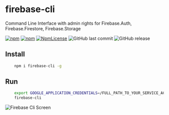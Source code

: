 # firebase-cli

Command Line Interface with admin rights for Firebase.Auth, Firebase.Firestore, Firebase.Storage

[![npm](https://img.shields.io/npm/v/firebase-cli.svg)](https://www.npmjs.com/package/firebase-cli)
[![npm](https://img.shields.io/npm/dy/firebase-cli.svg)](https://www.npmjs.com/package/firebase-cli)
[![NpmLicense](https://img.shields.io/npm/l/firebase-cli.svg)](https://www.npmjs.com/package/firebase-cli)
![GitHub last commit](https://img.shields.io/github/last-commit/siarheidudko/firebase-cli.svg)
![GitHub release](https://img.shields.io/github/release/siarheidudko/firebase-cli.svg)

## Install

```bash
	npm i firebase-cli -g
```

## Run

```bash
    export GOOGLE_APPLICATION_CREDENTIALS=/FULL_PATH_TO_YOUR_SERVICE_ACCOUNT.json
    firebase-cli
```

![Firebase Cli Screen](https://raw.githubusercontent.com/siarheidudko/firebase-cli/main/example.png "Firebase Cli Screen")
